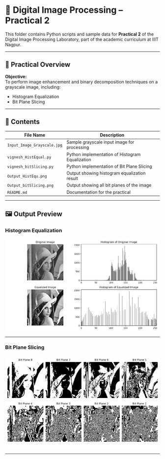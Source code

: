 # 🧪 Digital Image Processing – Practical 2

This folder contains Python scripts and sample data for **Practical 2** of the Digital Image Processing Laboratory, part of the academic curriculum at IIIT Nagpur.

---

## 📌 Practical Overview

**Objective:**  
To perform image enhancement and binary decomposition techniques on a grayscale image, including:

- Histogram Equalization  
- Bit Plane Slicing

---

## 📂 Contents

| File Name                   | Description                                            |
|-----------------------------|--------------------------------------------------------|
| `Input_Image_Grayscale.jpg` | Sample grayscale input image for processing            |
| `vignesh_HistEqual.py`      | Python implementation of Histogram Equalization        |
| `vignesh_bitSlicing.py`     | Python implementation of Bit Plane Slicing             |
| `Output_HistEqu.png`        | Output showing histogram equalization result           |
| `Output_bitSlicing.png`     | Output showing all bit planes of the image             |
| `README.md`                 | Documentation for the practical                        |

---

## 🖼 Output Preview

### Histogram Equalization
![Histogram Equalization Result](./Output_Images/Output_HistEqu.png)

---

### Bit Plane Slicing
![Bit Plane Slicing Result](./Output_Images/Output_bitSlicing.png)

---
